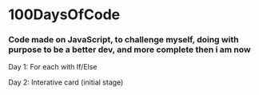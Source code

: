 # 100DaysOfCode

### Code made on JavaScript, to challenge myself, doing with purpose to be a better dev, and more complete then i am now

Day 1: For each with If/Else

Day 2: Interative card (initial stage)
